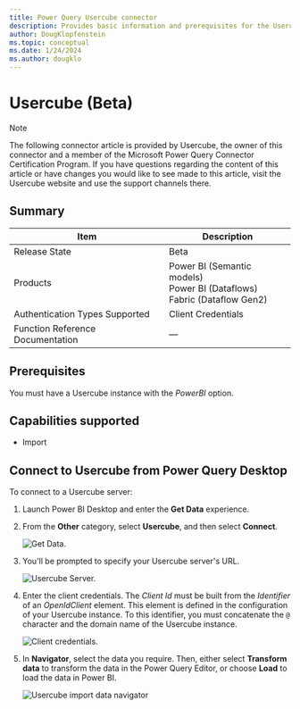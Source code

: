 ```yaml
---
title: Power Query Usercube connector
description: Provides basic information and prerequisites for the Usercube connector. Also includes descriptions of the optional input parameters, and discusses limitations and issues you might run into.
author: DougKlopfenstein
ms.topic: conceptual
ms.date: 1/24/2024
ms.author: dougklo
---
```


# Usercube (Beta)

> [!NOTE]
>The following connector article is provided by Usercube, the owner of this connector and a member of the Microsoft Power Query Connector Certification Program. If you have questions regarding the content of this article or have changes you would like to see made to this article, visit the Usercube website and use the support channels there.

## Summary

| Item                             | Description                                                                  |
| -------------------------------- | ---------------------------------------------------------------------------- |
| Release State                    | Beta                                                                         |
| Products                         | Power BI (Semantic models)<br/>Power BI (Dataflows)<br/>Fabric (Dataflow Gen2)      |
| Authentication Types Supported   | Client Credentials                                                           |
| Function Reference Documentation | &mdash;                                                                      |

## Prerequisites

You must have a Usercube instance with the *PowerBI* option.

## Capabilities supported

- Import

## Connect to Usercube from Power Query Desktop

To connect to a Usercube server:

1. Launch Power BI Desktop and enter the **Get Data** experience.

2. From the **Other** category, select **Usercube**, and then select **Connect**.

   ![Get Data.](media/usercube/usercube-get-data.png)

3. You'll be prompted to specify your Usercube server's URL.

   ![Usercube Server.](media/usercube/usercube-server.png)

4. Enter the client credentials. The *Client Id* must be built from the *Identifier* of an *OpenIdClient* element. This element is defined in the configuration of your Usercube instance. To this identifier, you must concatenate the `@` character and the domain name of the Usercube instance.

   ![Client credentials.](media/usercube/usercube-client-credentials.png)

5. In **Navigator**, select the data you require. Then, either select **Transform data** to transform the data in the  Power Query Editor, or choose **Load** to load the data in Power BI.

   ![Usercube import data navigator](./media/usercube/usercube-import-data-navigator.png)
